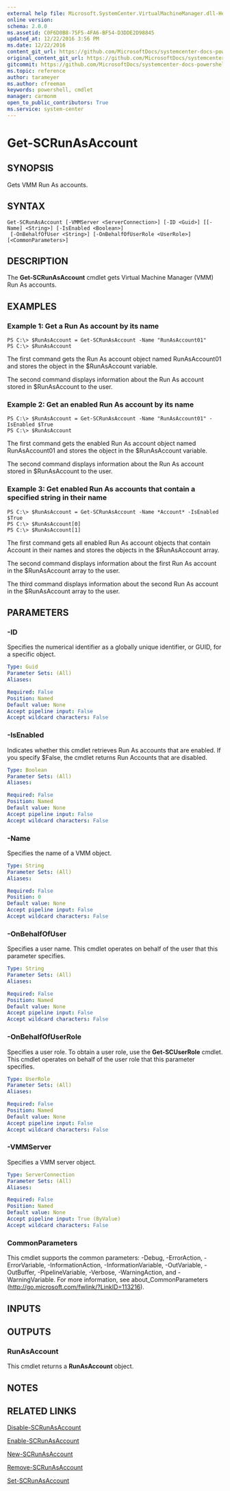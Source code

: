 ```yaml
---
external help file: Microsoft.SystemCenter.VirtualMachineManager.dll-Help.xml
online version: 
schema: 2.0.0
ms.assetid: C0F6D0B8-75F5-4FA6-BF54-D3DDE2D98845
updated_at: 12/22/2016 3:56 PM
ms.date: 12/22/2016
content_git_url: https://github.com/MicrosoftDocs/systemcenter-docs-powershell/blob/master/systemcenter-cmdlets/SystemCenter2016/VirtualMachineManager/vlatest/Get-SCRunAsAccount.md
original_content_git_url: https://github.com/MicrosoftDocs/systemcenter-docs-powershell/blob/master/systemcenter-cmdlets/SystemCenter2016/VirtualMachineManager/vlatest/Get-SCRunAsAccount.md
gitcommit: https://github.com/MicrosoftDocs/systemcenter-docs-powershell/blob/96e5647587661652225fbdd2c797cd4d59d542bc/systemcenter-cmdlets/SystemCenter2016/VirtualMachineManager/vlatest/Get-SCRunAsAccount.md
ms.topic: reference
author: tarameyer
ms.author: cfreeman
keywords: powershell, cmdlet
manager: carmonm
open_to_public_contributors: True
ms.service: system-center
---
```


# Get-SCRunAsAccount

## SYNOPSIS
Gets VMM Run As accounts.

## SYNTAX

```
Get-SCRunAsAccount [-VMMServer <ServerConnection>] [-ID <Guid>] [[-Name] <String>] [-IsEnabled <Boolean>]
 [-OnBehalfOfUser <String>] [-OnBehalfOfUserRole <UserRole>] [<CommonParameters>]
```

## DESCRIPTION
The **Get-SCRunAsAccount** cmdlet gets Virtual Machine Manager (VMM) Run As accounts.

## EXAMPLES

### Example 1: Get a Run As account by its name
```
PS C:\> $RunAsAccount = Get-SCRunAsAccount -Name "RunAsAccount01"
PS C:\> $RunAsAccount
```

The first command gets the Run As account object named RunAsAccount01 and stores the object in the $RunAsAccount variable.

The second command displays information about the Run As account stored in $RunAsAccount to the user.

### Example 2: Get an enabled Run As account by its name
```
PS C:\> $RunAsAccount = Get-SCRunAsAccount -Name "RunAsAccount01" -IsEnabled $True
PS C:\> $RunAsAccount
```

The first command gets the enabled Run As account object named RunAsAccount01 and stores the object in the $RunAsAccount variable.

The second command displays information about the Run As account stored in $RunAsAccount to the user.

### Example 3: Get enabled Run As accounts that contain a specified string in their name
```
PS C:\> $RunAsAccount = Get-SCRunAsAccount -Name *Account* -IsEnabled $True
PS C:\> $RunAsAccount[0]
PS C:\> $RunAsAccount[1]
```

The first command gets all enabled Run As account objects that contain Account in their names and stores the objects in the $RunAsAccount array.

The second command displays information about the first Run As account in the $RunAsAccount array to the user.

The third command displays information about the second Run As account in the $RunAsAccount array to the user.

## PARAMETERS

### -ID
Specifies the numerical identifier as a globally unique identifier, or GUID, for a specific object.

```yaml
Type: Guid
Parameter Sets: (All)
Aliases: 

Required: False
Position: Named
Default value: None
Accept pipeline input: False
Accept wildcard characters: False
```

### -IsEnabled
Indicates whether this cmdlet retrieves Run As accounts that are enabled.
If you specify $False, the cmdlet returns Run Accounts that are disabled.

```yaml
Type: Boolean
Parameter Sets: (All)
Aliases: 

Required: False
Position: Named
Default value: None
Accept pipeline input: False
Accept wildcard characters: False
```

### -Name
Specifies the name of a VMM object.

```yaml
Type: String
Parameter Sets: (All)
Aliases: 

Required: False
Position: 0
Default value: None
Accept pipeline input: False
Accept wildcard characters: False
```

### -OnBehalfOfUser
Specifies a user name.
This cmdlet operates on behalf of the user that this parameter specifies.

```yaml
Type: String
Parameter Sets: (All)
Aliases: 

Required: False
Position: Named
Default value: None
Accept pipeline input: False
Accept wildcard characters: False
```

### -OnBehalfOfUserRole
Specifies a user role.
To obtain a user role, use the **Get-SCUserRole** cmdlet.
This cmdlet operates on behalf of the user role that this parameter specifies.

```yaml
Type: UserRole
Parameter Sets: (All)
Aliases: 

Required: False
Position: Named
Default value: None
Accept pipeline input: False
Accept wildcard characters: False
```

### -VMMServer
Specifies a VMM server object.

```yaml
Type: ServerConnection
Parameter Sets: (All)
Aliases: 

Required: False
Position: Named
Default value: None
Accept pipeline input: True (ByValue)
Accept wildcard characters: False
```

### CommonParameters
This cmdlet supports the common parameters: -Debug, -ErrorAction, -ErrorVariable, -InformationAction, -InformationVariable, -OutVariable, -OutBuffer, -PipelineVariable, -Verbose, -WarningAction, and -WarningVariable. For more information, see about_CommonParameters (http://go.microsoft.com/fwlink/?LinkID=113216).

## INPUTS

## OUTPUTS

### RunAsAccount
This cmdlet returns a **RunAsAccount** object.

## NOTES

## RELATED LINKS

[Disable-SCRunAsAccount](xref:SystemCenter2016/VirtualMachineManager/vlatest/Disable-SCRunAsAccount.md)

[Enable-SCRunAsAccount](xref:SystemCenter2016/VirtualMachineManager/vlatest/Enable-SCRunAsAccount.md)

[New-SCRunAsAccount](xref:SystemCenter2016/VirtualMachineManager/vlatest/New-SCRunAsAccount.md)

[Remove-SCRunAsAccount](xref:SystemCenter2016/VirtualMachineManager/vlatest/Remove-SCRunAsAccount.md)

[Set-SCRunAsAccount](xref:SystemCenter2016/VirtualMachineManager/vlatest/Set-SCRunAsAccount.md)

